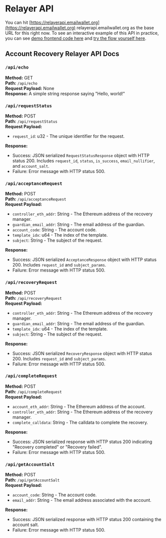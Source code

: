 # Relayer API

You can hit [https://relayerapi.emailwallet.org](https://relayerapi.emailwallet.org) relayerapi.emailwallet.org as the base URL for this right now. To see an interactive example of this API in practice, you can see [demo frontend code here](https://github.com/zkemail/email-recovery-demo) and [try the flow yourself here](https://recovery.prove.email/).

## Account Recovery Relayer API Docs

### `/api/echo`

**Method:** GET\
**Path:** `/api/echo`\
**Request Payload:** None\
**Response:** A simple string response saying "Hello, world!"

### `/api/requestStatus`

**Method:** POST\
**Path:** `/api/requestStatus`\
**Request Payload:**

* `request_id`: u32 - The unique identifier for the request.

**Response:**

* Success: JSON serialized `RequestStatusResponse` object with HTTP status 200. Includes `request_id`, `status`, `is_success`, `email_nullifier`, and `account_salt`.
* Failure: Error message with HTTP status 500.

### `/api/acceptanceRequest`

**Method:** POST\
**Path:** `/api/acceptanceRequest`\
**Request Payload:**

* `controller_eth_addr`: String - The Ethereum address of the recovery manager.
* `guardian_email_addr`: String - The email address of the guardian.
* `account_code`: String - The account code.
* `template_idx`: u64 - The index of the template.
* `subject`: String - The subject of the request.

**Response:**

* Success: JSON serialized `AcceptanceResponse` object with HTTP status 200. Includes `request_id` and `subject_params`.
* Failure: Error message with HTTP status 500.

### `/api/recoveryRequest`

**Method:** POST\
**Path:** `/api/recoveryRequest`\
**Request Payload:**

* `controller_eth_addr`: String - The Ethereum address of the recovery manager.
* `guardian_email_addr`: String - The email address of the guardian.
* `template_idx`: u64 - The index of the template.
* `subject`: String - The subject of the request.

**Response:**

* Success: JSON serialized `RecoveryResponse` object with HTTP status 200. Includes `request_id` and `subject_params`.
* Failure: Error message with HTTP status 500.

### `/api/completeRequest`

**Method:** POST\
**Path:** `/api/completeRequest`\
**Request Payload:**

* `account_eth_addr`: String - The Ethereum address of the account.
* `controller_eth_addr`: String - The Ethereum address of the recovery manager.
* `complete_calldata`: String - The calldata to complete the recovery.

**Response:**

* Success: JSON serialized response with HTTP status 200 indicating "Recovery completed" or "Recovery failed".
* Failure: Error message with HTTP status 500.

### `/api/getAccountSalt`

**Method:** POST\
**Path:** `/api/getAccountSalt`\
**Request Payload:**

* `account_code`: String - The account code.
* `email_addr`: String - The email address associated with the account.

**Response:**

* Success: JSON serialized response with HTTP status 200 containing the account salt.
* Failure: Error message with HTTP status 500.
